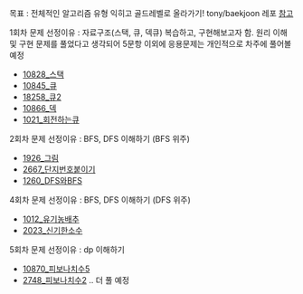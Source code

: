 목표 : 전체적인 알고리즘 유형 익히고 골드레벨로 올라가기! tony/baekjoon 레포 [참고](https://github.com/tony9402/baekjoon)

1회차 문제 선정이유 : 자료구조(스택, 큐, 덱큐) 복습하고, 구현해보고자 함. 원리 이해 및 구현 문제를 풀었다고 생각되어 5문항 이외에 응용문제는 개인적으로 차주에 풀어볼 예정
- [10828_스택](https://www.acmicpc.net/problem/10828)
- [10845_큐](https://www.acmicpc.net/problem/10845)
- [18258_큐2](https://www.acmicpc.net/problem/18258)
- [10866_덱](https://www.acmicpc.net/problem/10866)
- [1021_회전하는큐](https://www.acmicpc.net/problem/1021)

2회차 문제 선정이유 : BFS, DFS 이해하기 (BFS 위주)
- [1926_그림](https://www.acmicpc.net/problem/1926)
- [2667_단지번호붙이기](https://www.acmicpc.net/problem/2667)
- [1260_DFS와BFS](https://www.acmicpc.net/problem/1260)

4회차 문제 선정이유 : BFS, DFS 이해하기 (DFS 위주)
- [1012_유기농배추](https://www.acmicpc.net/problem/1012)
- [2023_신기한소수](https://www.acmicpc.net/problem/2023)

5회차 문제 선정이유 : dp 이해하기
- [10870_피보나치수5](https://www.acmicpc.net/problem/10870)
- [2748_피보나치수2](https://www.acmicpc.net/problem/2748)
.. 더 풀 예정